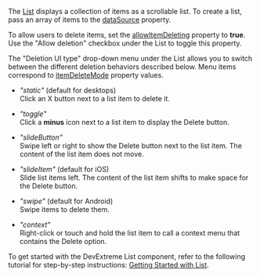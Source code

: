 The [List](/Documentation/ApiReference/UI_Components/dxList/) displays a collection of items as a scrollable list. To create a list, pass an array of items to the [dataSource](/Documentation/ApiReference/UI_Components/dxList/Configuration/#dataSource) property. 
<!--split-->

To allow users to delete items, set the [allowItemDeleting](/Documentation/ApiReference/UI_Components/dxList/Configuration/#allowItemDeleting) property to **true**. Use the "Allow deletion" checkbox under the List to toggle this property.

The "Deletion UI type" drop-down menu under the List allows you to switch between the different deletion behaviors described below. Menu items correspond to [itemDeleteMode](/Documentation/ApiReference/UI_Components/dxList/Configuration/#itemDeleteMode) property values. 
    
- *"static"* (default for desktops)    
Click an X button next to a list item to delete it. 

- *"toggle"*    
Click a **minus** icon next to a list item to display the Delete button. 

- *"slideButton"*    
Swipe left or right to show the Delete button next to the list item. The content of the list item does not move.  

- *"slideItem"* (default for iOS)    
Slide list items left. The content of the list item shifts to make space for the Delete button. 

- *"swipe"* (default for Android)    
 Swipe items to delete them.

- *"context"*    
Right-click or touch and hold the list item to call a context menu that contains the Delete option.    

To get started with the DevExtreme List component, refer to the following tutorial for step-by-step instructions: [Getting Started with List](/Documentation/Guide/UI_Components/List/Getting_Started_with_List/).